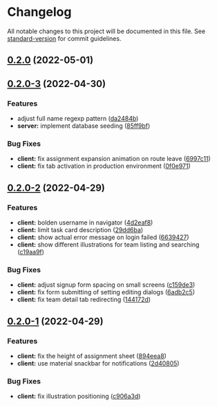 # Changelog

All notable changes to this project will be documented in this file. See [standard-version](https://github.com/conventional-changelog/standard-version) for commit guidelines.

## [0.2.0](https://github.com/TheNightmareX/tasked/compare/v0.2.0-3...v0.2.0) (2022-05-01)

## [0.2.0-3](https://github.com/TheNightmareX/tasked/compare/v0.2.0-2...v0.2.0-3) (2022-04-30)


### Features

* adjust full name regexp pattern ([da2484b](https://github.com/TheNightmareX/tasked/commit/da2484bf096f31a9e23b6cb7e24942961f6055a0))
* **server:** implement database seeding ([85ff9bf](https://github.com/TheNightmareX/tasked/commit/85ff9bf0af4141ff77ba12f5b79e39625c7e6607))


### Bug Fixes

* **client:** fix assignment expansion animation on route leave ([6997c11](https://github.com/TheNightmareX/tasked/commit/6997c118c7a05e66e28706992f4ef3e6b57e85b3))
* **client:** fix tab activation in production environment ([0f0e971](https://github.com/TheNightmareX/tasked/commit/0f0e9712788cc460b6e84d967acad3e1e6d3da5e))

## [0.2.0-2](https://github.com/TheNightmareX/tasked/compare/v0.2.0-1...v0.2.0-2) (2022-04-29)


### Features

* **client:** bolden username in navigator ([4d2eaf8](https://github.com/TheNightmareX/tasked/commit/4d2eaf8c033db789a58e7669573abc0145740eb1))
* **client:** limit task card description ([29dd6ba](https://github.com/TheNightmareX/tasked/commit/29dd6ba952bbb463ade5849c2025e807db0f7dca))
* **client:** show actual error message on login failed ([6639427](https://github.com/TheNightmareX/tasked/commit/66394279df70979a164808c34173514c2d25a312))
* **client:** show different illustrations for team listing and searching ([c19aa9f](https://github.com/TheNightmareX/tasked/commit/c19aa9fd57d8063030c8952ed69bc90a5e195c33))


### Bug Fixes

* **client:** adjust signup form spacing on small screens ([c159de3](https://github.com/TheNightmareX/tasked/commit/c159de3470284eacd0eaa13665022d2d2668967a))
* **client:** fix form submitting of setting editing dialogs ([6adb2c5](https://github.com/TheNightmareX/tasked/commit/6adb2c5521719491cc12d2d655bcfe7d30ecbf02))
* **client:** fix team detail tab redirecting ([144172d](https://github.com/TheNightmareX/tasked/commit/144172df666518681cab74da7cbd87f6b075260b))

## [0.2.0-1](https://github.com/TheNightmareX/tasked/compare/v0.2.0-0...v0.2.0-1) (2022-04-29)


### Features

* **client:** fix the height of assignment sheet ([894eea8](https://github.com/TheNightmareX/tasked/commit/894eea88a33f5c8dde43aa58fe9a7e4ab57073a0))
* **client:** use material snackbar for notifications ([2d40805](https://github.com/TheNightmareX/tasked/commit/2d40805072e14ab9486f8068f008c5dc71866e87))


### Bug Fixes

* **client:** fix illustration positioning ([c906a3d](https://github.com/TheNightmareX/tasked/commit/c906a3d42eaca21ba174877d8d05efc8a2160edb))

